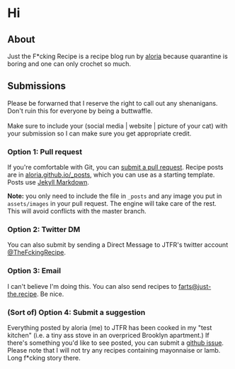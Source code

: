 # Hi

## About
Just the F\*cking Recipe is a recipe blog run by [aloria](https://twitter.com/aloria) because quarantine is boring and one can only crochet so much.

## Submissions
Please be forwarned that I reserve the right to call out any shenanigans. Don't ruin this for everyone by being a buttwaffle.  
<br/>
Make sure to include your (social media | website | picture of your cat) with your submission so I can make sure you get appropriate credit.

### Option 1: Pull request
If you're comfortable with Git, you can [submit a pull request](https://docs.github.com/en/free-pro-team@latest/github/collaborating-with-issues-and-pull-requests/creating-a-pull-request). Recipe posts are in [aloria.github.io/_posts](https://github.com/aloria/aloria.github.io/tree/main/_posts), which you can use as a starting template. Posts use [Jekyll Markdown](https://gist.github.com/roachhd/779fa77e9b90fe945b0c).

**Note:** you only need to include the file in `_posts` and any image you put in `assets/images` in your pull request. The engine will take care of the rest. This will avoid conflicts with the master branch.

### Option 2: Twitter DM
You can also submit by sending a Direct Message to JTFR's twitter account [@TheFckingRecipe](https://twitter.com/TheFckingRecipe).

### Option 3: Email
I can't believe I'm doing this. You can also send recipes to [farts@just-the.recipe](mailto:farts@just-the.recipe). Be nice.

### (Sort of) Option 4: Submit a suggestion
Everything posted by aloria (me) to JTFR has been cooked in my "test kitchen" (i.e. a tiny ass stove in an overpriced Brooklyn apartment.) If there's something you'd like to see posted, you can submit a [github issue](https://github.com/aloria/aloria.github.io/issues). Please note that I will not try any recipes containing mayonnaise or lamb. Long f*cking story there.
